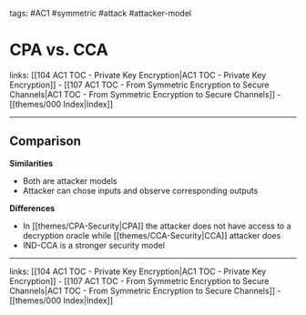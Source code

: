tags: #AC1 #symmetric #attack #attacker-model 

# CPA vs. CCA

links: [[104 AC1 TOC - Private Key Encryption|AC1 TOC - Private Key Encryption]] - [[107 AC1 TOC - From Symmetric Encryption to Secure Channels|AC1 TOC - From Symmetric Encryption to Secure Channels]] - [[themes/000 Index|Index]]

---

## Comparison

**Similarities**

- Both are attacker models
- Attacker can chose inputs and observe corresponding outputs

**Differences**

- In [[themes/CPA-Security|CPA]] the attacker does not have access to a decryption oracle while [[themes/CCA-Security|CCA]] attacker does
- IND-CCA is a stronger security model

---
links: [[104 AC1 TOC - Private Key Encryption|AC1 TOC - Private Key Encryption]] - [[107 AC1 TOC - From Symmetric Encryption to Secure Channels|AC1 TOC - From Symmetric Encryption to Secure Channels]] - [[themes/000 Index|Index]]